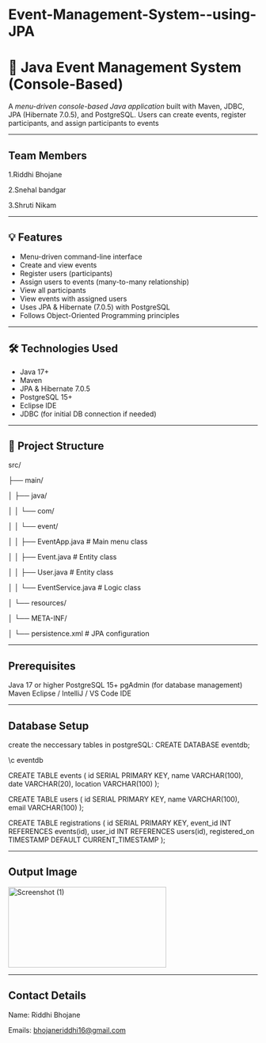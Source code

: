 # Event-Management-System--using-JPA

# 📅 Java Event Management System (Console-Based)

A *menu-driven console-based Java application* built with Maven, JDBC, JPA (Hibernate 7.0.5), and PostgreSQL. Users can create events, register participants, and assign participants to events

---

## Team Members
1.Riddhi Bhojane

2.Snehal bandgar

3.Shruti Nikam

---

## 💡 Features

- Menu-driven command-line interface
- Create and view events
- Register users (participants)
- Assign users to events (many-to-many relationship)
- View all participants
- View events with assigned users
- Uses JPA & Hibernate (7.0.5) with PostgreSQL
- Follows Object-Oriented Programming principles

---


## 🛠 Technologies Used

- Java 17+
- Maven
- JPA & Hibernate 7.0.5
- PostgreSQL 15+
- Eclipse IDE
- JDBC (for initial DB connection if needed)

---

  ## 📂 Project Structure

src/

├── main/ 

│   ├── java/

│   │   └── com/ 

│   │       └── event/

│   │           ├── EventApp.java        # Main menu class

│   │           ├── Event.java           # Entity class 

│   │           ├── User.java            # Entity class

│   │           └── EventService.java    # Logic class

│   └── resources/

│       └── META-INF/

│           └── persistence.xml          # JPA configuration

---

## Prerequisites

Java 17 or higher
PostgreSQL 15+
pgAdmin (for database management)
Maven
Eclipse / IntelliJ / VS Code IDE

---

## Database Setup
create the neccessary tables in postgreSQL:
CREATE DATABASE eventdb;

\c eventdb

CREATE TABLE events (
    id SERIAL PRIMARY KEY,
    name VARCHAR(100),
    date VARCHAR(20),
    location VARCHAR(100)
);

CREATE TABLE users (
    id SERIAL PRIMARY KEY,
    name VARCHAR(100),
    email VARCHAR(100)
);

CREATE TABLE registrations (
    id SERIAL PRIMARY KEY,
    event_id INT REFERENCES events(id),
    user_id INT REFERENCES users(id),
    registered_on TIMESTAMP DEFAULT CURRENT_TIMESTAMP
);

---

## Output Image
<img width="319" height="163" alt="Screenshot (1)" src="https://github.com/user-attachments/assets/4565f146-3b41-4b09-a7b1-eae4bfa0f61d" />

---

## Contact Details
Name: Riddhi Bhojane

Emails: bhojaneriddhi16@gmail.com
